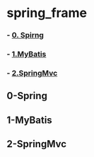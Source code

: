 # spring_frame
### - [0. Spirng](#0-Spring)
### - [1.MyBatis](#1-MyBatis)
### - [2.SpringMvc](#2-SpringMvc)



## 0-Spring


## 1-MyBatis


## 2-SpringMvc
